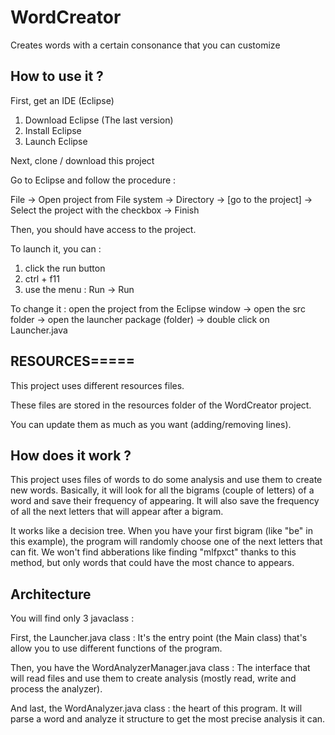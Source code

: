 # WordCreator
Creates words with a certain consonance that you can customize

## How to use it ?
First, get an IDE (Eclipse)

1. Download Eclipse (The last version)
2. Install Eclipse
3. Launch Eclipse

Next, clone / download this project

Go to Eclipse and follow the procedure :

File -> Open project from File system -> Directory -> [go to the project] -> Select the project with the checkbox -> Finish

Then, you should have access to the project.

To launch it, you can :
1. click the run button
2. ctrl + f11
3. use the menu : Run -> Run

To change it : open the project from the Eclipse window -> open the src folder -> open the launcher package (folder) -> double click on Launcher.java

## RESOURCES=====
This project uses different resources files.

These files are stored in the resources folder of the WordCreator project.

You can update them as much as you want (adding/removing lines).

## How does it work ?
This project uses files of words to do some analysis and use them to create new words. Basically, it will look for all the bigrams (couple of letters) of a word and save their frequency of appearing. It will also save the frequency of all the next letters that will appear after a bigram.

It works like a decision tree. When you have your first bigram (like "be" in this example), the program will randomly choose one of the next letters that can fit. We won't find abberations like finding "mlfpxct" thanks to this method, but only words that could have the most chance to appears.

## Architecture
You will find only 3 javaclass :

First, the Launcher.java class : It's the entry point (the Main class) that's allow you to use different functions of the program.

Then, you have the WordAnalyzerManager.java class : The interface that will read files and use them to create analysis (mostly read, write and process the analyzer).

And last, the WordAnalyzer.java class : the heart of this program. It will parse a word and analyze it structure to get the most precise analysis it can.
